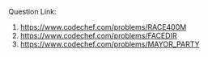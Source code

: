 Question Link:

1. https://www.codechef.com/problems/RACE400M
2. https://www.codechef.com/problems/FACEDIR
3. https://www.codechef.com/problems/MAYOR_PARTY

